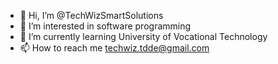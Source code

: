 - 👋 Hi, I’m @TechWizSmartSolutions
- 👀 I’m interested in software programming
- 🌱 I’m currently learning University of Vocational Technology
- 📫 How to reach me techwiz.tdde@gmail.com


<!---
TechWizSmart/TechWizSmart is a ✨ special ✨ repository because its `README.md` (this file) appears on your GitHub profile.
You can click the Preview link to take a look at your changes.
--->
